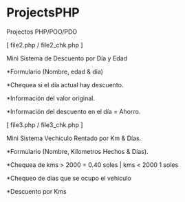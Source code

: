 # ProjectsPHP
Projectos PHP/POO/PDO


[ file2.php / file2_chk.php ]


Mini Sistema de Descuento por Día y Edad

*Formulario (Nombre, edad & día)

*Chequea si el día actual hay descuento.

*Información del valor original.

*Información del descuento en el día = Ahorro.


[ file3.php / file3_chk.php ]


Mini Sistema Vechiculo Rentado por Km & Días.

*Formulario (Nombre, Kilometros Hechos & Días).

*Chequea de kms > 2000 = 0.40 soles | kms < 2000 1 soles

*Chequeo de días que se ocupo el vehiculo

*Descuento por Kms
